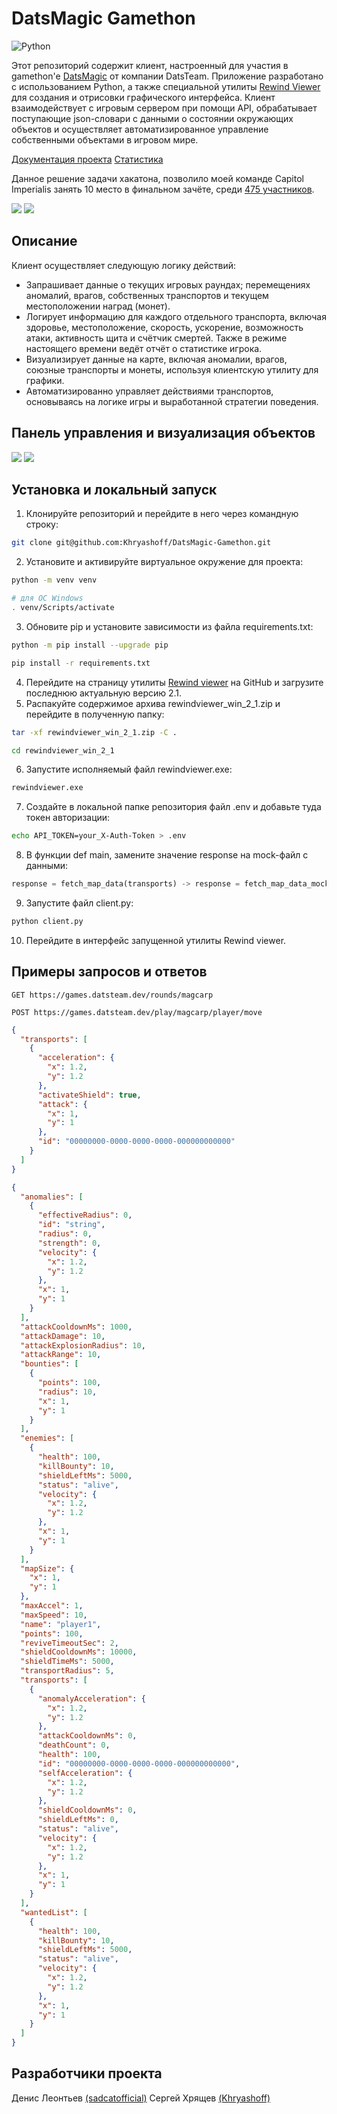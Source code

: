 # DatsMagic Gamethon
![Python](https://img.shields.io/badge/-Python-3776AB?style=flat&logo=python&logoColor=white)

Этот репозиторий содержит клиент, настроенный для участия в gamethon'е [DatsMagic](https://datsteam.dev/datsmagic#promo) от компании DatsTeam. Приложение разработано с использованием Python, а также специальной утилиты [Rewind Viewer](https://github.com/kswaldemar/rewind-viewer) для создания и отрисовки графического интерфейса. Клиент взаимодействует с игровым сервером при помощи API, обрабатывает поступающие json-словари с данными о состоянии окружающих объектов и осуществляет автоматизированное управление собственными объектами в игровом мире.  

[Документация проекта](https://gamethon.datsteam.dev/datsmagic/documentation/)
[Статистика](https://datsteam.dev/datsmagic/magicstats)

Данное решение задачи хакатона, позволило моей команде Capitol Imperialis занять 10 место в финальном зачёте, среди [475 участников](https://datsteam.dev/datsmagic#teams).

![](images/cert_5891861359.png)
![](images/stats.png)

## Описание

Клиент осуществляет следующую логику действий:

- Запрашивает данные о текущих игровых раундах; перемещениях аномалий, врагов, собственных транспортов и текущем местоположении наград (монет).
- Логирует информацию для каждого отдельного транспорта, включая здоровье, местоположение, скорость, ускорение, возможность атаки, активность щита и счётчик смертей. Также в режиме настоящего времени ведёт отчёт о статистике игрока.
- Визуализирует данные на карте, включая аномалии, врагов, союзные транспорты и монеты, используя клиентскую утилиту для графики.
- Автоматизированно управляет действиями транспортов, основываясь на логике игры и выработанной стратегии поведения.

## Панель управления и визуализация объектов

![](images/panel.png)
![](images/visual.png)

## Установка и локальный запуск

1. Клонируйте репозиторий и перейдите в него через командную строку:
```bash
git clone git@github.com:Khryashoff/DatsMagic-Gamethon.git
```
2. Установите и активируйте виртуальное окружение для проекта:
```bash
python -m venv venv
```
```bash
# для ОС Windows
. venv/Scripts/activate
```
3. Обновите pip и установите зависимости из файла requirements.txt:
```bash
python -m pip install --upgrade pip
```
```bash
pip install -r requirements.txt
```
4. Перейдите на страницу утилиты [Rewind viewer](https://github.com/kswaldemar/rewind-viewer/releases) на GitHub и загрузите последнюю актуальную версию 2.1.
5. Распакуйте содержимое архива rewindviewer_win_2_1.zip и перейдите в полученную папку:
```bash
tar -xf rewindviewer_win_2_1.zip -C . 
```
```bash
cd rewindviewer_win_2_1
```
6. Запустите исполняемый файл rewindviewer.exe:
```bash
rewindviewer.exe
```
7. Создайте в локальной папке репозитория файл .env и добавьте туда токен авторизации:
```bash
echo API_TOKEN=your_X-Auth-Token > .env
```
8. В функции def main, замените значение response на mock-файл с данными:
```python 
response = fetch_map_data(transports) -> response = fetch_map_data_mock(transports)
```
9. Запустите файл client.py:
```bash
python client.py
```
10. Перейдите в интерфейс запущенной утилиты Rewind viewer.

## Примеры запросов и ответов

```http
GET https://games.datsteam.dev/rounds/magcarp
```

```http
POST https://games.datsteam.dev/play/magcarp/player/move
```

```json
{
  "transports": [
    {
      "acceleration": {
        "x": 1.2,
        "y": 1.2
      },
      "activateShield": true,
      "attack": {
        "x": 1,
        "y": 1
      },
      "id": "00000000-0000-0000-0000-000000000000"
    }
  ]
}
```

```json
{
  "anomalies": [
    {
      "effectiveRadius": 0,
      "id": "string",
      "radius": 0,
      "strength": 0,
      "velocity": {
        "x": 1.2,
        "y": 1.2
      },
      "x": 1,
      "y": 1
    }
  ],
  "attackCooldownMs": 1000,
  "attackDamage": 10,
  "attackExplosionRadius": 10,
  "attackRange": 10,
  "bounties": [
    {
      "points": 100,
      "radius": 10,
      "x": 1,
      "y": 1
    }
  ],
  "enemies": [
    {
      "health": 100,
      "killBounty": 10,
      "shieldLeftMs": 5000,
      "status": "alive",
      "velocity": {
        "x": 1.2,
        "y": 1.2
      },
      "x": 1,
      "y": 1
    }
  ],
  "mapSize": {
    "x": 1,
    "y": 1
  },
  "maxAccel": 1,
  "maxSpeed": 10,
  "name": "player1",
  "points": 100,
  "reviveTimeoutSec": 2,
  "shieldCooldownMs": 10000,
  "shieldTimeMs": 5000,
  "transportRadius": 5,
  "transports": [
    {
      "anomalyAcceleration": {
        "x": 1.2,
        "y": 1.2
      },
      "attackCooldownMs": 0,
      "deathCount": 0,
      "health": 100,
      "id": "00000000-0000-0000-0000-000000000000",
      "selfAcceleration": {
        "x": 1.2,
        "y": 1.2
      },
      "shieldCooldownMs": 0,
      "shieldLeftMs": 0,
      "status": "alive",
      "velocity": {
        "x": 1.2,
        "y": 1.2
      },
      "x": 1,
      "y": 1
    }
  ],
  "wantedList": [
    {
      "health": 100,
      "killBounty": 10,
      "shieldLeftMs": 5000,
      "status": "alive",
      "velocity": {
        "x": 1.2,
        "y": 1.2
      },
      "x": 1,
      "y": 1
    }
  ]
}
```

## Разработчики проекта
Денис Леонтьев [(sadcatofficial)](https://github.com/sadcatofficial)
Сергей Хрящев [(Khryashoff)](https://github.com/Khryashoff)
